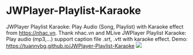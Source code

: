 # JWPlayer-Playlist-Karaoke
JWPlayer Playlist Karaoke: Play Audio (Song, Playlist) with Karaoke effect from https://nhac.vn. Thank nhac.vn and MLive
JWPlayer Playlist Karaoke: Play audio (mp3,...) support caption file .srt, .vtt with karaoke effect.
Demo: https://tuannvbg.github.io/JWPlayer-Playlist-Karaoke
<img src="https://github.com/tuannvbg/JWPlayer-Playlist-Karaoke/blob/master/demo.PNG?raw=true"></img>
